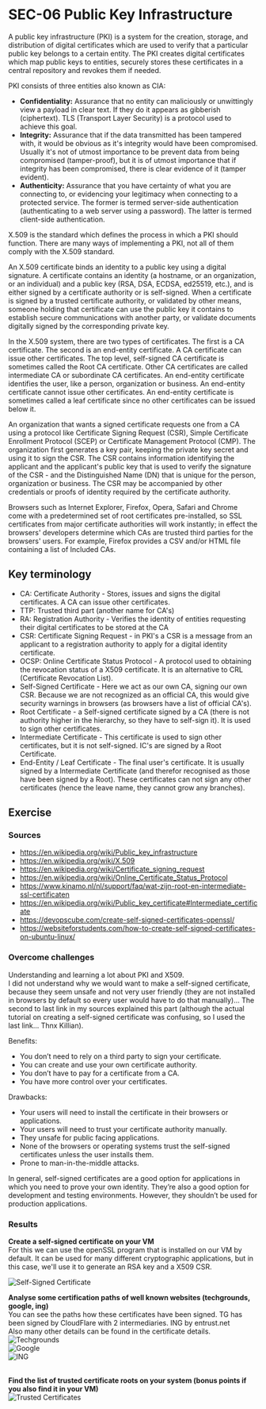 # SEC-06 Public Key Infrastructure
A public key infrastructure (PKI) is a system for the creation, storage, and distribution of digital certificates which are used to verify that a particular public key belongs to a certain entity. The PKI creates digital certificates which map public keys to entities, securely stores these certificates in a central repository and revokes them if needed.  

PKI consists of three entities also known as CIA:
- **Confidentiality:** Assurance that no entity can maliciously or unwittingly view a payload in clear text. If they do it appears as gibberish (ciphertext). TLS (Transport Layer Security) is a protocol used to achieve this goal.
- **Integrity:** Assurance that if the data transmitted has been tampered with, it would be obvious as it's integrity would have been compromised. Usually it's not of utmost importance to be prevent data from being compromised (tamper-proof), but it is of utmost importance that if integrity has been compromised, there is clear evidence of it (tamper evident).
- **Authenticity:** Assurance that you have certainty of what you are connecting to, or evidencing your legitimacy when connecting to a protected service. The former is termed server-side authentication (authenticating to a web server using a password). The latter is termed client-side authentication.
  
X.509 is the standard which defines the process in which a PKI should function. There are many ways of implementing a PKI, not all of them comply with the X.509 standard.  

An X.509 certificate binds an identity to a public key using a digital signature. A certificate contains an identity (a hostname, or an organization, or an individual) and a public key (RSA, DSA, ECDSA, ed25519, etc.), and is either signed by a certificate authority or is self-signed. When a certificate is signed by a trusted certificate authority, or validated by other means, someone holding that certificate can use the public key it contains to establish secure communications with another party, or validate documents digitally signed by the corresponding private key.  

In the X.509 system, there are two types of certificates. The first is a CA certificate. The second is an end-entity certificate. A CA certificate can issue other certificates. The top level, self-signed CA certificate is sometimes called the Root CA certificate. Other CA certificates are called intermediate CA or subordinate CA certificates. An end-entity certificate identifies the user, like a person, organization or business. An end-entity certificate cannot issue other certificates. An end-entity certificate is sometimes called a leaf certificate since no other certificates can be issued below it.  
  
An organization that wants a signed certificate requests one from a CA using a protocol like Certificate Signing Request (CSR), Simple Certificate Enrollment Protocol (SCEP) or Certificate Management Protocol (CMP). The organization first generates a key pair, keeping the private key secret and using it to sign the CSR. The CSR contains information identifying the applicant and the applicant's public key that is used to verify the signature of the CSR - and the Distinguished Name (DN) that is unique for the person, organization or business. The CSR may be accompanied by other credentials or proofs of identity required by the certificate authority.  
  
Browsers such as Internet Explorer, Firefox, Opera, Safari and Chrome come with a predetermined set of root certificates pre-installed, so SSL certificates from major certificate authorities will work instantly; in effect the browsers' developers determine which CAs are trusted third parties for the browsers' users. For example, Firefox provides a CSV and/or HTML file containing a list of Included CAs.


## Key terminology
- CA: Certificate Authority - Stores, issues and signs the digital certificates. A CA can issue other certificates. 
- TTP: Trusted third part (another name for CA's)
- RA: Registration Authority - Verifies the identity of entities requesting their digital certificates to be stored at the CA
- CSR:  Certificate Signing Request - in PKI's a CSR is a message from an applicant to a registration authority to apply for a digital identity certificate.
- OCSP: Online Certificate Status Protocol - A protocol used to obtaining the revocation status of a X509 certificate. It is an alternative to CRL (Certificate Revocation List).
- Self-Signed Certificate - Here we act as our own CA, signing our own CSR. Because we are not recognized as an official CA, this would give security warnings in browsers (as browsers have a list of official CA's).
- Root Certificate - a Self-signed certificate signed by a CA (there is not authority higher in the hierarchy, so they have to self-sign it). It is used to sign other certificates.
- Intermediate Certificate - This certificate is used to sign other certificates, but it is not self-signed. IC's are signed by a Root Certificate.
- End-Entity / Leaf Certificate - The final user's certificate. It is usually signed by a Intermediate Certificate (and therefor recognised as those have been signed by a Root). These certificates can not sign any other certificates (hence the leave name, they cannot grow any branches).

## Exercise
### Sources
- https://en.wikipedia.org/wiki/Public_key_infrastructure
- https://en.wikipedia.org/wiki/X.509
- https://en.wikipedia.org/wiki/Certificate_signing_request
- https://en.wikipedia.org/wiki/Online_Certificate_Status_Protocol
- https://www.kinamo.nl/nl/support/faq/wat-zijn-root-en-intermediate-ssl-certificaten
- https://en.wikipedia.org/wiki/Public_key_certificate#Intermediate_certificate
- https://devopscube.com/create-self-signed-certificates-openssl/
- https://websiteforstudents.com/how-to-create-self-signed-certificates-on-ubuntu-linux/

### Overcome challenges
Understanding and learning a lot about PKI and X509.  
I did not understand why we would want to make a self-signed certificate, because they seem unsafe and not very user friendly (they are not installed in browsers by default so every user would have to do that manually)... The second to last link in my sources explained this part (although the actual tutorial on creating a self-signed certificate was confusing, so I used the last link... Thnx Killian).

Benefits:  
- You don’t need to rely on a third party to sign your certificate.
- You can create and use your own certificate authority.
- You don’t have to pay for a certificate from a CA.
- You have more control over your certificates.

Drawbacks:  
- Your users will need to install the certificate in their browsers or applications.
- Your users will need to trust your certificate authority manually.
- They unsafe for public facing applications.
- None of the browsers or operating systems trust the self-signed certificates unless the user installs them.
- Prone to man-in-the-middle attacks.

In general, self-signed certificates are a good option for applications in which you need to prove your own identity. They’re also a good option for development and testing environments. However, they shouldn’t be used for production applications.


### Results
**Create a self-signed certificate on your VM**  
For this we can use the openSSL program that is installed on our VM by default. It can be used for many different cryptographic applications, but in this case, we'll use it to generate an RSA key and a X509 CSR.

![Self-Signed Certificate](../00_includes/SEC/SEC-07_5.png)  


**Analyse some certification paths of well known websites (techgrounds, google, ing)**  
You can see the paths how these certificates have been signed. TG has been signed by CloudFlare with 2 intermediaries. ING by entrust.net  
Also many other details can be found in the certificate details.  
![Techgrounds](../00_includes/SEC/SEC-06_1.png)  
![Google](../00_includes/SEC/SEC-06_2.png)  
![ING](../00_includes/SEC/SEC-06_3.png)  
  <br>  
  
**Find the list of trusted certificate roots on your system (bonus points if you also find it in your VM)**  
![Trusted Certificates](../00_includes/SEC/SEC-07_6.png)

